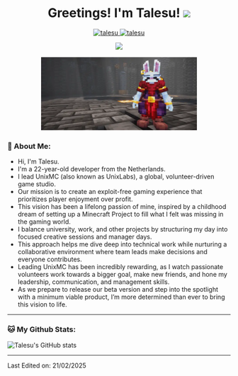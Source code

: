 

<h1 align="center">
  Greetings! I'm Talesu!
  <a href="https://github.com/Talesu">
    <img src="https://media.giphy.com/media/hvRJCLFzcasrR4ia7z/giphy.gif" width="30">
  </a>
</h1>

<p align="center">
  <a href="https://github.com/Talesu">
    <img src="https://komarev.com/ghpvc/?username=talesu&label=Profile%20views&color=blueviolet&style=flat" alt="talesu" />
  </a>
  <a href="https://github.com/Talesu">
    <img src="https://img.shields.io/github/followers/talesu?label=Followers" alt="talesu" />
  </a>
</p>

<p align="center">
  <a href="https://github.com/Talesu">
    <img src="https://readme-typing-svg.herokuapp.com?lines=Passionate+Leader;Global+Game+Studio+Founder;Visionary+in+Gaming+Experience;Collaborative+Team+Builder;Always+Learning+New+Things&center=true&width=380&height=35">
  </a>
</p>
<!-- Banner Image -->
<p align="center">
  <img src="https://github.com/Talesu/Talesu/blob/main/announcement_release.jpg" width="70%" />
</p>

### 🤵 About Me:
- Hi, I'm Talesu.
- I'm a 22-year-old developer from the Netherlands.
- I lead UnixMC (also known as UnixLabs), a global, volunteer-driven game studio.
- Our mission is to create an exploit-free gaming experience that prioritizes player enjoyment over profit.
- This vision has been a lifelong passion of mine, inspired by a childhood dream of setting up a Minecraft Project to fill what I felt was missing in the gaming world.
- I balance university, work, and other projects by structuring my day into focused creative sessions and manager days.
- This approach helps me dive deep into technical work while nurturing a collaborative environment where team leads make decisions and everyone contributes.
- Leading UnixMC has been incredibly rewarding, as I watch passionate volunteers work towards a bigger goal, make new friends, and hone my leadership, communication, and management skills.
- As we prepare to release our beta version and step into the spotlight with a minimum viable product, I’m more determined than ever to bring this vision to life.

---

### 🐱 My Github Stats:
![Talesu's GitHub stats](https://github-readme-stats.vercel.app/api?username=talesu&show_icons=true&theme=tokyonight)

---

Last Edited on: 21/02/2025
